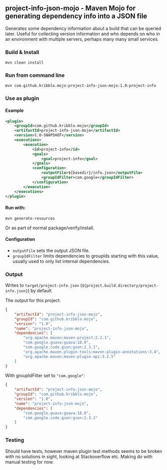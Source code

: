## project-info-json-mojo - Maven Mojo for generating dependency info into a JSON file

Generates some dependency information about a build that can be queried later. Useful for collecting version information
and who depends on who in an environment with multiple servers, perhaps many many small services.

### Build & Install

    mvn clean install

### Run from command line

    mvn com.github.kribblo.mojo:project-info-json-mojo:1.0:project-info

### Use as plugin

#### Example

```xml
<plugin>
    <groupId>com.github.kribblo.mojo</groupId>
    <artifactId>project-info-json-mojo</artifactId>
    <version>1.0-SNAPSHOT</version>
    <executions>
        <execution>
            <id>project-info</id>
            <goals>
                <goal>project-info</goal>
            </goals>
            <configuration>
                <outputFile>${basedir}/info.json</outputFile>
                <groupIdFilter>com.google</groupIdFilter>
            </configuration>
        </execution>
    </executions>
</plugin>
```

#### Run with:

    mvn generate-resources

Or as part of normal package/verify/install.

#### Configuration

* `outputFile` sets the output JSON file.
* `groupIdFilter` limits dependencies to groupIds starting with this value, usually used to only list internal dependencies.


### Output

Writes to `target/project-info.json` (`${project.build.directory/project-info.json}`) by default.

The output for this project:

```json
{
    "artifactId": "project-info-json-mojo",
    "groupId": "com.github.kribblo.mojo",
    "version": "1.0",
    "name": "project-info-json-mojo",
    "dependencies": [
        "org.apache.maven:maven-project:2.2.1",
        "com.google.guava:guava:18.0",
        "com.google.code.gson:gson:2.3.1",
        "org.apache.maven.plugin-tools:maven-plugin-annotations:3.4",
        "org.apache.maven:maven-plugin-api:3.2.5"
    ]
}
```

With groupIdFilter set to `"com.google"`:

```json
{
    "artifactId": "project-info-json-mojo",
    "groupId": "com.github.kribblo.mojo",
    "version": "1.0",
    "name": "project-info-json-mojo",
    "dependencies": [
        "com.google.guava:guava:18.0",
        "com.google.code.gson:gson:2.3.1"
    ]
}
```

### Testing

Should have tests, however maven plugin test methods seems to be broken with no solutions in sight, looking at Stackoverflow etc.
Making do with manual testing for now.
